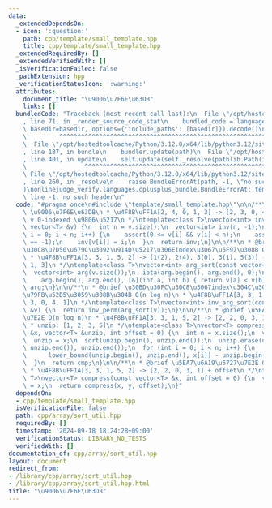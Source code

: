 ```yaml
---
data:
  _extendedDependsOn:
  - icon: ':question:'
    path: cpp/template/small_template.hpp
    title: cpp/template/small_template.hpp
  _extendedRequiredBy: []
  _extendedVerifiedWith: []
  _isVerificationFailed: false
  _pathExtension: hpp
  _verificationStatusIcon: ':warning:'
  attributes:
    document_title: "\u9006\u7F6E\u63DB"
    links: []
  bundledCode: "Traceback (most recent call last):\n  File \"/opt/hostedtoolcache/Python/3.12.0/x64/lib/python3.12/site-packages/onlinejudge_verify/documentation/build.py\"\
    , line 71, in _render_source_code_stat\n    bundled_code = language.bundle(stat.path,\
    \ basedir=basedir, options={'include_paths': [basedir]}).decode()\n          \
    \         ^^^^^^^^^^^^^^^^^^^^^^^^^^^^^^^^^^^^^^^^^^^^^^^^^^^^^^^^^^^^^^^^^^^^^^^^^^^^^^^^^\n\
    \  File \"/opt/hostedtoolcache/Python/3.12.0/x64/lib/python3.12/site-packages/onlinejudge_verify/languages/cplusplus.py\"\
    , line 187, in bundle\n    bundler.update(path)\n  File \"/opt/hostedtoolcache/Python/3.12.0/x64/lib/python3.12/site-packages/onlinejudge_verify/languages/cplusplus_bundle.py\"\
    , line 401, in update\n    self.update(self._resolve(pathlib.Path(included), included_from=path))\n\
    \                ^^^^^^^^^^^^^^^^^^^^^^^^^^^^^^^^^^^^^^^^^^^^^^^^^^^^^^^^^\n \
    \ File \"/opt/hostedtoolcache/Python/3.12.0/x64/lib/python3.12/site-packages/onlinejudge_verify/languages/cplusplus_bundle.py\"\
    , line 260, in _resolve\n    raise BundleErrorAt(path, -1, \"no such header\"\
    )\nonlinejudge_verify.languages.cplusplus_bundle.BundleErrorAt: template/small_template.hpp:\
    \ line -1: no such header\n"
  code: "#pragma once\n#include \"template/small_template.hpp\"\n\n/**\n * @brief\
    \ \u9006\u7F6E\u63DB\n * \u4F8B\uFF1A[2, 4, 0, 1, 3] -> [2, 3, 0, 4, 1]\n * @param\
    \ v 0-indexed \u9806\u5217\n */\ntemplate<class T>\nvector<int> inv_perm(const\
    \ vector<T> &v) {\n  int n = v.size();\n  vector<int> inv(n, -1);\n  for (int\
    \ i = 0; i < n; i++) {\n    assert(0 <= v[i] && v[i] < n);\n    assert(inv[v[i]]\
    \ == -1);\n    inv[v[i]] = i;\n  }\n  return inv;\n}\n\n/**\n * @brief \u30BD\u30FC\
    \u30C8\u7D50\u679C\u3092\u914D\u5217\u306Eindex\u3067\u5F97\u308B O(n log n)\n\
    \ * \u4F8B\uFF1A[3, 3, 1, 5, 2] -> [1(2), 2(4), 3(0), 3(1), 5(3)] -> [2, 4, 0,\
    \ 1, 3]\n */\ntemplate<class T>\nvector<int> arg_sort(const vector<T> &v) {\n\
    \  vector<int> arg(v.size());\n  iota(arg.begin(), arg.end(), 0);\n  stable_sort(\n\
    \    arg.begin(), arg.end(), [&](int a, int b) { return v[a] < v[b]; });\n  return\
    \ arg;\n}\n\n/**\n * @brief \u30BD\u30FC\u30C8\u3067index\u304C\u3069\u3053\u306B\
    \u79FB\u52D5\u3059\u308B\u304B O(n log n)\n * \u4F8B\uFF1A[3, 3, 1, 5, 2] -> [2,\
    \ 3, 0, 4, 1]\n */\ntemplate<class T>\nvector<int> inv_arg_sort(const vector<T>\
    \ &v) {\n  return inv_perm(arg_sort(v));\n}\n\n/**\n * @brief \u5EA7\u6A19\u5727\
    \u7E2E O(n log n)\n * \u4F8B\uFF1A[3, 3, 1, 5, 2] -> [2, 2, 0, 3, 1] + offset\n\
    \ * unzip: [1, 2, 3, 5]\n */\ntemplate<class T>\nvector<T> compress(const vector<T>\
    \ &x, vector<T> &unzip, int offset = 0) {\n  int n = x.size();\n  vector<T> cmp(n);\n\
    \  unzip = x;\n  sort(unzip.begin(), unzip.end());\n  unzip.erase(unique(unzip.begin(),\
    \ unzip.end()), unzip.end());\n  for (int i = 0; i < n; i++) {\n    cmp[i] =\n\
    \      lower_bound(unzip.begin(), unzip.end(), x[i]) - unzip.begin() + offset;\n\
    \  }\n  return cmp;\n}\n\n/**\n * @brief \u5EA7\u6A19\u5727\u7E2E O(n log n)\n\
    \ * \u4F8B\uFF1A[3, 3, 1, 5, 2] -> [2, 2, 0, 3, 1] + offset\n */\ntemplate<class\
    \ T>\nvector<T> compress(const vector<T> &x, int offset = 0) {\n  vector<T> y\
    \ = x;\n  return compress(x, y, offset);\n}"
  dependsOn:
  - cpp/template/small_template.hpp
  isVerificationFile: false
  path: cpp/array/sort_util.hpp
  requiredBy: []
  timestamp: '2024-09-18 18:24:28+09:00'
  verificationStatus: LIBRARY_NO_TESTS
  verifiedWith: []
documentation_of: cpp/array/sort_util.hpp
layout: document
redirect_from:
- /library/cpp/array/sort_util.hpp
- /library/cpp/array/sort_util.hpp.html
title: "\u9006\u7F6E\u63DB"
---
```

